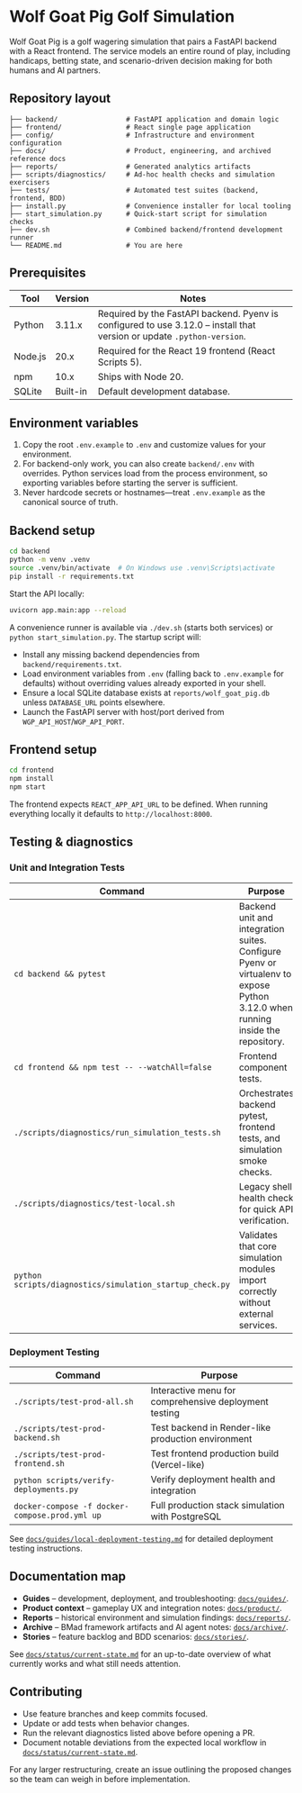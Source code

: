 # Wolf Goat Pig Golf Simulation

Wolf Goat Pig is a golf wagering simulation that pairs a FastAPI backend with a React frontend. The service models an entire round of play, including handicaps, betting state, and scenario-driven decision making for both humans and AI partners.

## Repository layout

```
├── backend/                 # FastAPI application and domain logic
├── frontend/                # React single page application
├── config/                  # Infrastructure and environment configuration
├── docs/                    # Product, engineering, and archived reference docs
├── reports/                 # Generated analytics artifacts
├── scripts/diagnostics/     # Ad-hoc health checks and simulation exercisers
├── tests/                   # Automated test suites (backend, frontend, BDD)
├── install.py               # Convenience installer for local tooling
├── start_simulation.py      # Quick-start script for simulation checks
├── dev.sh                   # Combined backend/frontend development runner
└── README.md                # You are here
```

## Prerequisites

| Tool | Version | Notes |
| ---- | ------- | ----- |
| Python | 3.11.x | Required by the FastAPI backend. Pyenv is configured to use 3.12.0 – install that version or update `.python-version`. |
| Node.js | 20.x | Required for the React 19 frontend (React Scripts 5). |
| npm | 10.x | Ships with Node 20. |
| SQLite | Built-in | Default development database. |

## Environment variables

1. Copy the root `.env.example` to `.env` and customize values for your environment.
2. For backend-only work, you can also create `backend/.env` with overrides. Python services load from the process environment, so exporting variables before starting the server is sufficient.
3. Never hardcode secrets or hostnames—treat `.env.example` as the canonical source of truth.

## Backend setup

```bash
cd backend
python -m venv .venv
source .venv/bin/activate  # On Windows use .venv\Scripts\activate
pip install -r requirements.txt
```

Start the API locally:

```bash
uvicorn app.main:app --reload
```

A convenience runner is available via `./dev.sh` (starts both services) or `python start_simulation.py`. The startup script will:

- Install any missing backend dependencies from `backend/requirements.txt`.
- Load environment variables from `.env` (falling back to `.env.example` for defaults) without overriding values already exported in your shell.
- Ensure a local SQLite database exists at `reports/wolf_goat_pig.db` unless `DATABASE_URL` points elsewhere.
- Launch the FastAPI server with host/port derived from `WGP_API_HOST`/`WGP_API_PORT`.

## Frontend setup

```bash
cd frontend
npm install
npm start
```

The frontend expects `REACT_APP_API_URL` to be defined. When running everything locally it defaults to `http://localhost:8000`.

## Testing & diagnostics

### Unit and Integration Tests

| Command | Purpose |
| ------- | ------- |
| `cd backend && pytest` | Backend unit and integration suites. Configure Pyenv or virtualenv to expose Python 3.12.0 when running inside the repository. |
| `cd frontend && npm test -- --watchAll=false` | Frontend component tests. |
| `./scripts/diagnostics/run_simulation_tests.sh` | Orchestrates backend pytest, frontend tests, and simulation smoke checks. |
| `./scripts/diagnostics/test-local.sh` | Legacy shell health check for quick API verification. |
| `python scripts/diagnostics/simulation_startup_check.py` | Validates that core simulation modules import correctly without external services. |

### Deployment Testing

| Command | Purpose |
| ------- | ------- |
| `./scripts/test-prod-all.sh` | Interactive menu for comprehensive deployment testing |
| `./scripts/test-prod-backend.sh` | Test backend in Render-like production environment |
| `./scripts/test-prod-frontend.sh` | Test frontend production build (Vercel-like) |
| `python scripts/verify-deployments.py` | Verify deployment health and integration |
| `docker-compose -f docker-compose.prod.yml up` | Full production stack simulation with PostgreSQL |

See [`docs/guides/local-deployment-testing.md`](./docs/guides/local-deployment-testing.md) for detailed deployment testing instructions.

## Documentation map

- **Guides** – development, deployment, and troubleshooting: [`docs/guides/`](./docs/guides/).
- **Product context** – gameplay UX and integration notes: [`docs/product/`](./docs/product/).
- **Reports** – historical environment and simulation findings: [`docs/reports/`](./docs/reports/).
- **Archive** – BMad framework artifacts and AI agent notes: [`docs/archive/`](./docs/archive/).
- **Stories** – feature backlog and BDD scenarios: [`docs/stories/`](./docs/stories/).

See [`docs/status/current-state.md`](./docs/status/current-state.md) for an up-to-date overview of what currently works and what still needs attention.

## Contributing

- Use feature branches and keep commits focused.
- Update or add tests when behavior changes.
- Run the relevant diagnostics listed above before opening a PR.
- Document notable deviations from the expected local workflow in [`docs/status/current-state.md`](./docs/status/current-state.md).

For any larger restructuring, create an issue outlining the proposed changes so the team can weigh in before implementation.
